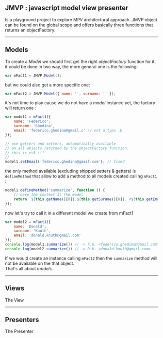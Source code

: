 ## JMVP : javascript model view presenter  

Is a playground project to explore MPV architectural approach. JMVP object can be found on the global scope and offers basically three functions that returns an objectFactory.

---

## Models  

To create a _Model_ we should first get the right _objectFactory_ function for it, it could be done in two way, the more general one is the following:

``` js
var mFact1 = JMVP.Model();
```
but we could also get a more specific one:
``` js
var mFact2 = JMVP.Model({ name: '', surname: '' });
```

it`s not time to play cause we do not have a _model_ instance yet, the factory will return one :
``` js
var model1 = mFact1({
    name: 'Federico',
    surname: 'Ghedina',
    email: 'federico.ghedina@gmail.c' // not a typo :D
});

// use getters and setters, automatically available
// on all objects returned by the objectFactory function.
// this is es5 !!!
//
model1.setEmail('federico.ghedina@gmail.com'); // fixed 
```
the only method available (excluding shipped setters & getters) is `defineMethod` that allow to add a method to all models created calling `mFact1` :
``` js
model1.defineMethod('summarize', function () {
    // here the context is the model
    return `${this.getName()[0]}.${this.getSurame()[0]}. <${this.getEmail()}>`;
});
```
now let's try to call it in a different model we create from mFact1
``` js
var model2 = mFact1({
    name: 'Donald',
    surname: 'Knuth',
    email: 'donald.knuth@gmail.com'
});
console.log(model1.summarize()) // -> F.G. <federico.ghedina@gmail.com>
console.log(model2.summarize()) // -> D.K. <donald.knuth@gmail.com>
```
If we would create an instance calling `mFact2` then the `summarize` method will not be available on the that object.  
That's all about _models_.

---

## Views  
The View

---

## Presenters 
The Presenter
